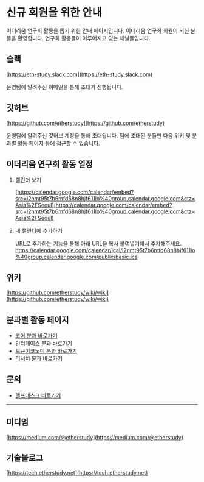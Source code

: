 # 신규 회원을 위한 안내

이더리움 연구회 활동을 돕기 위한 안내 페이지입니다. 이더리움 연구회 회원이 되신 분들을 환영합니다. 연구회 활동들이 이루어지고 있는 채널들입니다.

## 슬랙

[https://eth-study.slack.com](https://eth-study.slack.com)

운영팀에 알려주신 이메일을 통해 초대가 진행됩니다.

## 깃허브

[https://github.com/etherstudy](https://github.com/etherstudy)

운영팀에 알려주신 깃허브 계정을 통해 초대됩니다. 팀에 초대된 분들만 다음 위키 및 분과별 활동 페이지 등에 접근할 수 있습니다.

## 이더리움 연구회 활동 일정

1. 캘린더 보기

    [https://calendar.google.com/calendar/embed?src=l2nmt95t7b6mfd68n8hjf611lo%40group.calendar.google.com&ctz=Asia%2FSeoul](https://calendar.google.com/calendar/embed?src=l2nmt95t7b6mfd68n8hjf611lo%40group.calendar.google.com&ctz=Asia%2FSeoul)

2. 내 캘린더에 추가하기

    URL로 추가하는 기능을 통해 아래 URL을 복사 붙여넣기해서 추가해주세요.
    https://calendar.google.com/calendar/ical/l2nmt95t7b6mfd68n8hjf611lo%40group.calendar.google.com/public/basic.ics

## 위키

[https://github.com/etherstudy/wiki/wiki](https://github.com/etherstudy/wiki/wiki)

## 분과별 활동 페이지

- [코어 분과 바로가기](https://github.com/orgs/etherstudy/teams/4-core)
- [인터페이스 분과 바로가기](https://github.com/orgs/etherstudy/teams/4-interface)
- [토큰이코노미 분과 바로가기](https://github.com/orgs/etherstudy/teams/4-token-economy)
- [리서치 분과 바로가기](https://github.com/orgs/etherstudy/teams/4-research)

## 문의
- [헬프데스크 바로가기](https://github.com/orgs/etherstudy/teams/4-management/discussions/1)

***

## 미디엄

[https://medium.com/@etherstudy](https://medium.com/@etherstudy)

## 기술블로그

[https://tech.etherstudy.net](https://tech.etherstudy.net)
